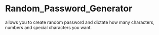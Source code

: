 # Random_Password_Generator
allows you to create random password and dictate how many characters, numbers and special characters you want.
